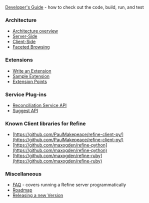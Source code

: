 [Developer's Guide](DevelopersGuide) - how to check out the code, build, run, and test

### Architecture
* [Architecture overview](http://code.google.com/p/google-refine/wiki/Architecture)
* [Server-Side](http://code.google.com/p/google-refine/wiki/ServerSideArchitecture)
* [Client-Side](http://code.google.com/p/google-refine/wiki/ClientSideArchitecture)
* [Faceted Browsing](http://code.google.com/p/google-refine/wiki/FacetedBrowsingArchitecture)

### Extensions
* [Write an Extension](http://code.google.com/p/google-refine/wiki/WriteAnExtension)
* [Sample Extension](http://code.google.com/p/google-refine/wiki/SampleExtension)
* [Extension Points](http://code.google.com/p/google-refine/wiki/ExtensionPoints)

### Service Plug-ins
* [Reconciliation Service API](http://code.google.com/p/google-refine/wiki/ReconciliationServiceApi)
* [Suggest API](http://code.google.com/p/google-refine/wiki/SuggestApi)

### Known Client libraries for Refine
* [https://github.com/PaulMakepeace/refine-client-py/](https://github.com/PaulMakepeace/refine-client-py/)
* [https://github.com/maxogden/refine-python](https://github.com/maxogden/refine-python)
* [https://github.com/maxogden/refine-ruby](https://github.com/maxogden/refine-ruby)

### Miscellaneous
* [FAQ](FAQ) - covers running a Refine server programmatically
* [Roadmap](Roadmap)
* [Releasing a new Version](ReleasingVersionM)